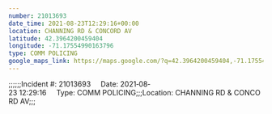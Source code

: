 ```yaml
---
number: 21013693
date_time: 2021-08-23T12:29:16+00:00
location: CHANNING RD & CONCORD AV
latitude: 42.3964200459404
longitude: -71.17554990163796
type: COMM POLICING
google_maps_link: https://maps.google.com/?q=42.3964200459404,-71.17554990163796
---
```


;;;;;;Incident #: 21013693     Date: 2021‐08‐23 12:29:16     Type: COMM POLICING;;;Location: CHANNING RD & CONCORD AV;;;
